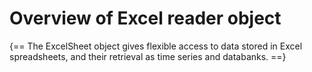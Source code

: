 
# Overview of Excel reader object

{==
The ExcelSheet object gives flexible access to data stored in Excel
spreadsheets, and their retrieval as time series and databanks.
==}


